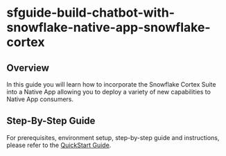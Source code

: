 # sfguide-build-chatbot-with-snowflake-native-app-snowflake-cortex

## Overview
In this guide you will learn how to incorporate the Snowflake Cortex Suite into a Native App allowing you to deploy a variety of new capabilities to Native App consumers.

## Step-By-Step Guide

For prerequisites, environment setup, step-by-step guide and instructions, please refer to the [QuickStart Guide](https://quickstarts.snowflake.com/guide/build-a-cinebot-with-snowflake-native-apps-and-cortex/index.html).